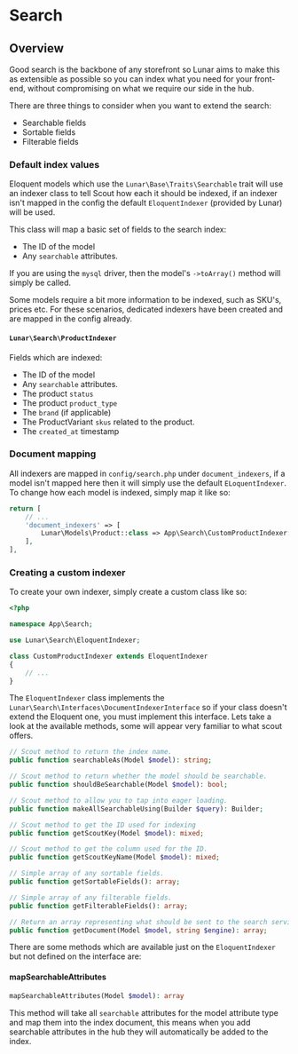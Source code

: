 # Search

## Overview

Good search is the backbone of any storefront so Lunar aims to make this as extensible as possible so you can index what
you need for your front-end, without compromising on what we require our side in the hub.

There are three things to consider when you want to extend the search:

- Searchable fields
- Sortable fields
- Filterable fields

### Default index values

Eloquent models which use the `Lunar\Base\Traits\Searchable` trait will use an indexer class to tell Scout how each it
should be indexed, if an indexer isn't mapped in the config the default `EloquentIndexer` (provided by Lunar) will be
used.

This class will map a basic set of fields to the search index:

- The ID of the model
- Any `searchable` attributes.

If you are using the `mysql` driver, then the model's `->toArray()` method will simply be called.

Some models require a bit more information to be indexed, such as SKU's, prices etc. For these scenarios, dedicated
indexers have been created and are mapped in the config already.

#### `Lunar\Search\ProductIndexer`

Fields which are indexed:

- The ID of the model
- Any `searchable` attributes.
- The product `status`
- The product `product_type`
- The `brand` (if applicable)
- The ProductVariant `skus` related to the product.
- The `created_at` timestamp

### Document mapping

All indexers are mapped in `config/search.php` under `document_indexers`, if a model isn't mapped here then it will
simply use the default `ELoquentIndexer`. To change how each model is indexed, simply map it like so:

```php
return [
    // ...
    'document_indexers' => [
        Lunar\Models\Product::class => App\Search\CustomProductIndexer::class,
    ],
],
```

### Creating a custom indexer

To create your own indexer, simply create a custom class like so:

```php
<?php

namespace App\Search;

use Lunar\Search\EloquentIndexer;

class CustomProductIndexer extends EloquentIndexer
{
    // ...
}
```

The `EloquentIndexer` class implements the `Lunar\Search\Interfaces\DocumentIndexerInterface` so if your class doesn't
extend the Eloquent one, you must implement this interface.
Lets take a look at the available methods, some will appear very familiar to what scout offers.

```php
// Scout method to return the index name.
public function searchableAs(Model $model): string;

// Scout method to return whether the model should be searchable.
public function shouldBeSearchable(Model $model): bool;

// Scout method to allow you to tap into eager loading.
public function makeAllSearchableUsing(Builder $query): Builder;

// Scout method to get the ID used for indexing
public function getScoutKey(Model $model): mixed;

// Scout method to get the column used for the ID.
public function getScoutKeyName(Model $model): mixed;

// Simple array of any sortable fields.
public function getSortableFields(): array;

// Simple array of any filterable fields.
public function getFilterableFields(): array;

// Return an array representing what should be sent to the search service i.e. Algolia
public function getDocument(Model $model, string $engine): array;
```

There are some methods which are available just on the `EloquentIndexer` but not defined on the interface are:

#### mapSearchableAttributes

```php
mapSearchableAttributes(Model $model): array
```

This method will take all `searchable` attributes for the model attribute type and map them into the index document,
this means when you add searchable attributes in the hub they will automatically be added to the index.